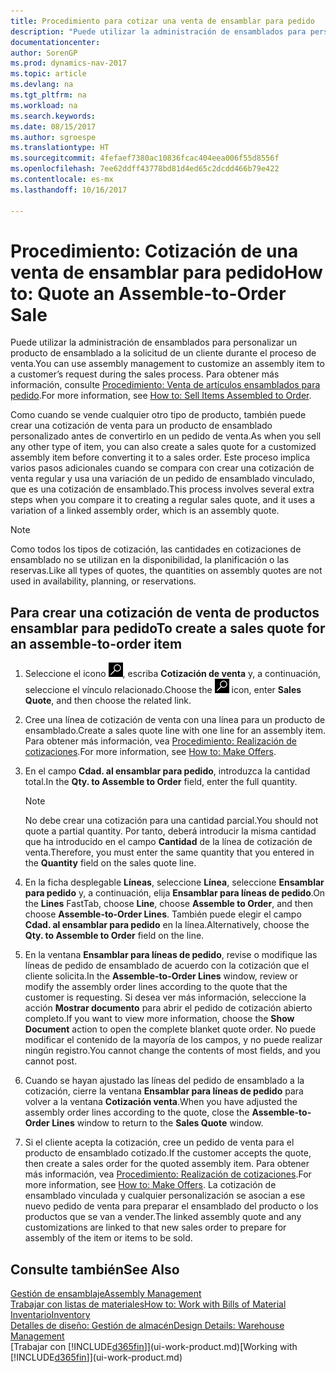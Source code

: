 ```yaml
---
title: Procedimiento para cotizar una venta de ensamblar para pedido
description: "Puede utilizar la administración de ensamblados para personalizar un producto de ensamblado a la solicitud de un cliente durante el proceso de venta."
documentationcenter: 
author: SorenGP
ms.prod: dynamics-nav-2017
ms.topic: article
ms.devlang: na
ms.tgt_pltfrm: na
ms.workload: na
ms.search.keywords: 
ms.date: 08/15/2017
ms.author: sgroespe
ms.translationtype: HT
ms.sourcegitcommit: 4fefaef7380ac10836fcac404eea006f55d8556f
ms.openlocfilehash: 7ee62ddff43778bd81d4ed65c2dcdd466b79e422
ms.contentlocale: es-mx
ms.lasthandoff: 10/16/2017

---
```

# <a name="how-to-quote-an-assemble-to-order-sale"></a><span data-ttu-id="49eee-103">Procedimiento: Cotización de una venta de ensamblar para pedido</span><span class="sxs-lookup"><span data-stu-id="49eee-103">How to: Quote an Assemble-to-Order Sale</span></span>
<span data-ttu-id="49eee-104">Puede utilizar la administración de ensamblados para personalizar un producto de ensamblado a la solicitud de un cliente durante el proceso de venta.</span><span class="sxs-lookup"><span data-stu-id="49eee-104">You can use assembly management to customize an assembly item to a customer’s request during the sales process.</span></span> <span data-ttu-id="49eee-105">Para obtener más información, consulte [Procedimiento: Venta de artículos ensamblados para pedido](assembly-how-to-sell-items-assembled-to-order.md).</span><span class="sxs-lookup"><span data-stu-id="49eee-105">For more information, see [How to: Sell Items Assembled to Order](assembly-how-to-sell-items-assembled-to-order.md).</span></span>  

<span data-ttu-id="49eee-106">Como cuando se vende cualquier otro tipo de producto, también puede crear una cotización de venta para un producto de ensamblado personalizado antes de convertirlo en un pedido de venta.</span><span class="sxs-lookup"><span data-stu-id="49eee-106">As when you sell any other type of item, you can also create a sales quote for a customized assembly item before converting it to a sales order.</span></span> <span data-ttu-id="49eee-107">Este proceso implica varios pasos adicionales cuando se compara con crear una cotización de venta regular y usa una variación de un pedido de ensamblado vinculado, que es una cotización de ensamblado.</span><span class="sxs-lookup"><span data-stu-id="49eee-107">This process involves several extra steps when you compare it to creating a regular sales quote, and it uses a variation of a linked assembly order, which is an assembly quote.</span></span>

> [!NOTE]  
>  <span data-ttu-id="49eee-108">Como todos los tipos de cotización, las cantidades en cotizaciones de ensamblado no se utilizan en la disponibilidad, la planificación o las reservas.</span><span class="sxs-lookup"><span data-stu-id="49eee-108">Like all types of quotes, the quantities on assembly quotes are not used in availability, planning, or reservations.</span></span>  

## <a name="to-create-a-sales-quote-for-an-assemble-to-order-item"></a><span data-ttu-id="49eee-109">Para crear una cotización de venta de productos ensamblar para pedido</span><span class="sxs-lookup"><span data-stu-id="49eee-109">To create a sales quote for an assemble-to-order item</span></span>  
1.  <span data-ttu-id="49eee-110">Seleccione el icono ![Buscar página o informe](media/ui-search/search_small.png "icono Buscar página o informe"), escriba **Cotización de venta** y, a continuación, seleccione el vínculo relacionado.</span><span class="sxs-lookup"><span data-stu-id="49eee-110">Choose the ![Search for Page or Report](media/ui-search/search_small.png "Search for Page or Report icon") icon, enter **Sales Quote**, and then choose the related link.</span></span>  
2.  <span data-ttu-id="49eee-111">Cree una línea de cotización de venta con una línea para un producto de ensamblado.</span><span class="sxs-lookup"><span data-stu-id="49eee-111">Create a sales quote line with one line for an assembly item.</span></span> <span data-ttu-id="49eee-112">Para obtener más información, vea [Procedimiento: Realización de cotizaciones](sales-how-make-offers.md).</span><span class="sxs-lookup"><span data-stu-id="49eee-112">For more information, see [How to: Make Offers](sales-how-make-offers.md).</span></span>  
3.  <span data-ttu-id="49eee-113">En el campo **Cdad. al ensamblar para pedido**, introduzca la cantidad total.</span><span class="sxs-lookup"><span data-stu-id="49eee-113">In the **Qty. to Assemble to Order** field, enter the full quantity.</span></span>

    > [!NOTE]  
    >  <span data-ttu-id="49eee-114">No debe crear una cotización para una cantidad parcial.</span><span class="sxs-lookup"><span data-stu-id="49eee-114">You should not quote a partial quantity.</span></span> <span data-ttu-id="49eee-115">Por tanto, deberá introducir la misma cantidad que ha introducido en el campo **Cantidad** de la línea de cotización de venta.</span><span class="sxs-lookup"><span data-stu-id="49eee-115">Therefore, you must enter the same quantity that you entered in the **Quantity** field on the sales quote line.</span></span>  

4.  <span data-ttu-id="49eee-116">En la ficha desplegable **Líneas**, seleccione **Línea**, seleccione **Ensamblar para pedido** y, a continuación, elija **Ensamblar para líneas de pedido**.</span><span class="sxs-lookup"><span data-stu-id="49eee-116">On the **Lines** FastTab, choose **Line**, choose **Assemble to Order**, and then choose **Assemble-to-Order Lines**.</span></span> <span data-ttu-id="49eee-117">También puede elegir el campo **Cdad. al ensamblar para pedido** en la línea.</span><span class="sxs-lookup"><span data-stu-id="49eee-117">Alternatively, choose the **Qty. to Assemble to Order** field on the line.</span></span>  
5.  <span data-ttu-id="49eee-118">En la ventana **Ensamblar para líneas de pedido**, revise o modifique las líneas de pedido de ensamblado de acuerdo con la cotización que el cliente solicita.</span><span class="sxs-lookup"><span data-stu-id="49eee-118">In the **Assemble-to-Order Lines** window, review or modify the assembly order lines according to the quote that the customer is requesting.</span></span> <span data-ttu-id="49eee-119">Si desea ver más información, seleccione la acción **Mostrar documento** para abrir el pedido de cotización abierto completo.</span><span class="sxs-lookup"><span data-stu-id="49eee-119">If you want to view more information, choose the **Show Document** action to open the complete blanket quote order.</span></span> <span data-ttu-id="49eee-120">No puede modificar el contenido de la mayoría de los campos, y no puede realizar ningún registro.</span><span class="sxs-lookup"><span data-stu-id="49eee-120">You cannot change the contents of most fields, and you cannot post.</span></span>  
6.  <span data-ttu-id="49eee-121">Cuando se hayan ajustado las líneas del pedido de ensamblado a la cotización, cierre la ventana **Ensamblar para líneas de pedido** para volver a la ventana **Cotización venta**.</span><span class="sxs-lookup"><span data-stu-id="49eee-121">When you have adjusted the assembly order lines according to the quote, close the **Assemble-to-Order Lines** window to return to the **Sales Quote** window.</span></span>  
7.  <span data-ttu-id="49eee-122">Si el cliente acepta la cotización, cree un pedido de venta para el producto de ensamblado cotizado.</span><span class="sxs-lookup"><span data-stu-id="49eee-122">If the customer accepts the quote, then create a sales order for the quoted assembly item.</span></span> <span data-ttu-id="49eee-123">Para obtener más información, vea [Procedimiento: Realización de cotizaciones](sales-how-make-offers.md).</span><span class="sxs-lookup"><span data-stu-id="49eee-123">For more information, see [How to: Make Offers](sales-how-make-offers.md).</span></span> <span data-ttu-id="49eee-124">La cotización de ensamblado vinculada y cualquier personalización se asocian a ese nuevo pedido de venta para preparar el ensamblado del producto o los productos que se van a vender.</span><span class="sxs-lookup"><span data-stu-id="49eee-124">The linked assembly quote and any customizations are linked to that new sales order to prepare for assembly of the item or items to be sold.</span></span>  

## <a name="see-also"></a><span data-ttu-id="49eee-125">Consulte también</span><span class="sxs-lookup"><span data-stu-id="49eee-125">See Also</span></span>  
[<span data-ttu-id="49eee-126">Gestión de ensamblaje</span><span class="sxs-lookup"><span data-stu-id="49eee-126">Assembly Management</span></span>](assembly-assemble-items.md)  
[<span data-ttu-id="49eee-127">Trabajar con listas de materiales</span><span class="sxs-lookup"><span data-stu-id="49eee-127">How to: Work with Bills of Material</span></span>](inventory-how-work-BOMs.md)  
[<span data-ttu-id="49eee-128">Inventario</span><span class="sxs-lookup"><span data-stu-id="49eee-128">Inventory</span></span>](inventory-manage-inventory.md)  
[<span data-ttu-id="49eee-129">Detalles de diseño: Gestión de almacén</span><span class="sxs-lookup"><span data-stu-id="49eee-129">Design Details: Warehouse Management</span></span>](design-details-warehouse-management.md)  
<span data-ttu-id="49eee-130">[Trabajar con [!INCLUDE[d365fin](includes/d365fin_md.md)]](ui-work-product.md)</span><span class="sxs-lookup"><span data-stu-id="49eee-130">[Working with [!INCLUDE[d365fin](includes/d365fin_md.md)]](ui-work-product.md)</span></span>

